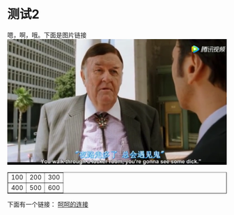 ﻿# 测试2
嗯，啊，哦。下面是图片链接
![测试2](/img/night.png)

<table border="1">
<tr>
  <td>100</td>
  <td>200</td>
  <td>300</td>
</tr>
<tr>
  <td>400</td>
  <td>500</td>
  <td>600</td>
</tr>
</table>

下面有一个链接：
[呵呵的连接](https://www.baidu.com)